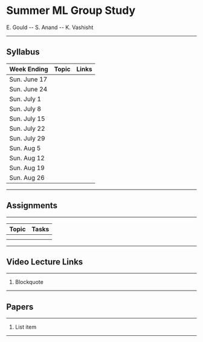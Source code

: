 # Summer ML Group Study  #

E. Gould -- S. Anand -- K. Vashisht

----------

## Syllabus ##

| Week Ending | Topic  | Links  |
|---|---|---|
| Sun. June 17  |   |   |   
| Sun. June 24 |   |   |     
| Sun. July 1 |   |   | 
| Sun. July 8 |   |   | 
| Sun. July 15 |   |   | 
| Sun. July 22 |   |   | 
| Sun. July 29 |   |   | 
| Sun. Aug 5 |   |   | 
| Sun. Aug 12 |   |   | 
| Sun. Aug 19 |   |   | 
| Sun. Aug 26 |   |   | 


----------

## Assignments ##

----------


| Topic | Tasks | 
| ---   | ---   | 
|       |       |
|       |       |


----------

## Video Lecture Links ##

----------

 1. Blockquote

----------

## Papers ##

----------

 1. List item


----------
